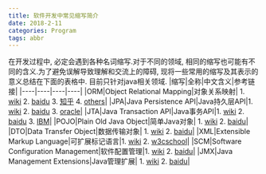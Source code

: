 ```yaml
---
title: 软件开发中常见缩写简介
date: 2018-2-11
categories: Program
tags: abbr
---
```

在开发过程中, 必定会遇到各种名词缩写.对于不同的领域, 相同的缩写也可能有不同的含义.为了避免误解导致理解和交流上的障碍, 现将一些常用的缩写及其表示的意义总结在下面的表格中. 目前只针对java相关领域.
|缩写|全称|中文含义|参考链接|
|----|----|----|----|
|ORM|Object Relational Mapping|对象关系映射| 1. [wiki](https://en.wikipedia.org/wiki/Object-relational_mapping) 2. [baidu](https://baike.baidu.com/item/orm) 3. [知乎](https://www.zhihu.com/question/23244681) 4. [others](http://www.yegor256.com/2014/12/01/orm-offensive-anti-pattern.html)|
|JPA|Java Persistence API|Java持久层API|1. [wiki](https://en.wikipedia.org/wiki/Java_Persistence_API) 2. [baidu](https://baike.baidu.com/item/JPA) 3. [oracle](http://www.oracle.com/technetwork/java/javaee/tech/persistence-jsp-140049.html)|
|JTA|Java Transaction API|Java事务API|1. [wiki](https://en.wikipedia.org/wiki/Java_Transaction_API) 2. [baidu](https://baike.baidu.com/item/JTA) 3. [IBM](https://www.ibm.com/developerworks/cn/java/j-lo-jta/)|
|POJO|Plain Old Java Object|简单Java对象| 1. [wiki](https://en.wikipedia.org/wiki/Plain_old_Java_object) 2. [baidu](https://baike.baidu.com/item/POJO)|
|DTO|Data Transfer Object|数据传输对象| 1. [wiki](https://en.wikipedia.org/wiki/Data_transfer_object) 2. [baidu](https://baike.baidu.com/item/dto/16016821)|
|XML|Extensible Markup Language|可扩展标记语言|1. [wiki](https://en.wikipedia.org/wiki/XML) 2. [w3cschool](https://www.w3schools.com/xml/default.asp)|
|SCM|Software Configuration Management|软件配置管理|1. [wiki](https://zh.wikipedia.org/zh-hans/%E8%BD%AF%E4%BB%B6%E9%85%8D%E7%BD%AE%E7%AE%A1%E7%90%86) 2. [baidu](https://baike.baidu.com/item/%E8%BD%AF%E4%BB%B6%E9%85%8D%E7%BD%AE%E7%AE%A1%E7%90%86)|
|JMX|Java Management Extensions|Java管理扩展| 1. [wiki](https://en.wikipedia.org/wiki/Java_Management_Extensions) 2. [baidu](https://baike.baidu.com/item/JMX)|